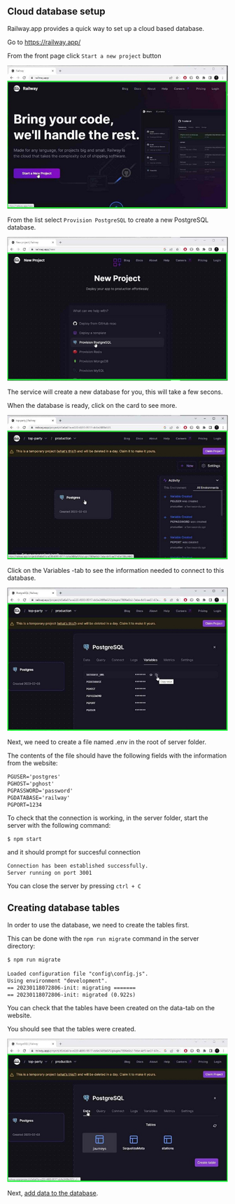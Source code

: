 ## Cloud database setup 

Railway.app provides a quick way to set up a cloud based database.

Go to https://railway.app/

From the front page click `Start a new project` button

![Click on new project](./1_new_project.JPG)

From the list select `Provision PostgreSQL` to create a new PostgreSQL database.

![Select provision postgresql](./2_provision.JPG)

The service will create a new database for you, this will take a few secons. 

When the database is ready, click on the card to see more.

![Click on database](./3_database.JPG)

Click on the Variables -tab to see the information needed to connect to this database.

![Copy values from variables](./5_copy.JPG)

Next, we need to create a file named .env in the root of server folder.

The contents of the file should have the following fields with the information from the website:

```
PGUSER='postgres'
PGHOST='pghost'
PGPASSWORD='password'
PGDATABASE='railway'
PGPORT=1234
```

To check that the connection is working, in the server folder, start the server with the following command:
```
$ npm start
```
and it should prompt for succesful connection
```
Connection has been established successfully.
Server running on port 3001
```
You can close the server by pressing `ctrl + C`

## Creating database tables
In order to use the database, we need to create the tables first. 

This can be done with the `npm run migrate` command in the server directory:

```
$ npm run migrate

Loaded configuration file "config\config.js".
Using environment "development".
== 20230118072806-init: migrating =======
== 20230118072806-init: migrated (0.922s)

```

You can check that the tables have been created on the data-tab on the website.

You should see that the tables were created.

![Copy values from variables](./6_data.JPG)

Next, [add data to the database](../README.md#adding-data-to-the-database).